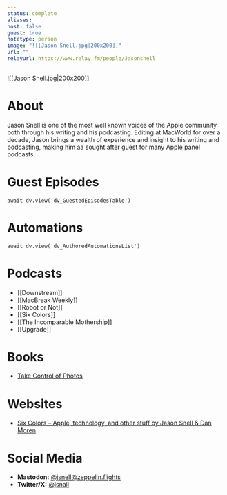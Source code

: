 ```yaml
---
status: complete
aliases: 
host: false
guest: true
notetype: person
image: "![[Jason Snell.jpg|200x200]]"
url: ""
relayurl: https://www.relay.fm/people/Jasonsnell
---
```


![[Jason Snell.jpg|200x200]]

# About
Jason Snell is one of the most well known voices of the Apple community both through his writing and his podcasting. Editing at MacWorld for over a decade, Jason brings a wealth of experience and insight to his writing and podcasting, making him aa sought after guest for many Apple panel podcasts.

# Guest Episodes
```dataviewjs
await dv.view('dv_GuestedEpisodesTable')
```
# Automations
```dataviewjs
await dv.view('dv_AuthoredAutomationsList')
```

# Podcasts
- [[Downstream]]
- [[MacBreak Weekly]]
- [[Robot or Not]]
- [[Six Colors]]
- [[The Incomparable Mothership]]
- [[Upgrade]]

# Books
- [Take Control of Photos](https://www.takecontrolbooks.com/photos/)
# Websites
- [Six Colors – Apple, technology, and other stuff by Jason Snell & Dan Moren](https://sixcolors.com/)

# Social Media
- **Mastodon:** [@jsnell@zeppelin.flights](https://zeppelin.flights/@jsnell)
- **Twitter/X:** [@jsnall](https://twitter.com/jsnell)